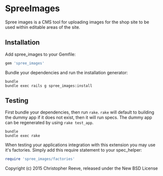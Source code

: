 SpreeImages
===========

Spree images is a CMS tool for uploading images for the shop site to be used within editable areas of the site.

Installation
------------

Add spree_images to your Gemfile:

```ruby
gem 'spree_images'
```

Bundle your dependencies and run the installation generator:

```shell
bundle
bundle exec rails g spree_images:install
```

Testing
-------

First bundle your dependencies, then run `rake`. `rake` will default to building the dummy app if it does not exist, then it will run specs. The dummy app can be regenerated by using `rake test_app`.

```shell
bundle
bundle exec rake
```

When testing your applications integration with this extension you may use it's factories.
Simply add this require statement to your spec_helper:

```ruby
require 'spree_images/factories'
```

Copyright (c) 2015 Christopher Reeve, released under the New BSD License

